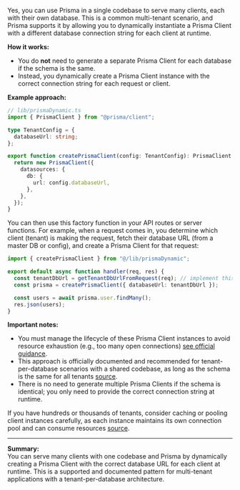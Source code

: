 Yes, you can use Prisma in a single codebase to serve many clients, each with their own database. This is a common multi-tenant scenario, and Prisma supports it by allowing you to dynamically instantiate a Prisma Client with a different database connection string for each client at runtime.

**How it works:**

- You do **not** need to generate a separate Prisma Client for each database if the schema is the same.
- Instead, you dynamically create a Prisma Client instance with the correct connection string for each request or client.

**Example approach:**

```ts
// lib/prismaDynamic.ts
import { PrismaClient } from "@prisma/client";

type TenantConfig = {
  databaseUrl: string;
};

export function createPrismaClient(config: TenantConfig): PrismaClient {
  return new PrismaClient({
    datasources: {
      db: {
        url: config.databaseUrl,
      },
    },
  });
}
```

You can then use this factory function in your API routes or server functions. For example, when a request comes in, you determine which client (tenant) is making the request, fetch their database URL (from a master DB or config), and create a Prisma Client for that request:

```ts
import { createPrismaClient } from "@/lib/prismaDynamic";

export default async function handler(req, res) {
  const tenantDbUrl = getTenantDbUrlFromRequest(req); // implement this
  const prisma = createPrismaClient({ databaseUrl: tenantDbUrl });

  const users = await prisma.user.findMany();
  res.json(users);
}
```

**Important notes:**
- You must manage the lifecycle of these Prisma Client instances to avoid resource exhaustion (e.g., too many open connections) [see official guidance](https://www.prisma.io/docs/orm/more/help-and-troubleshooting/nextjs-help#handling-dynamic-scenarios).
- This approach is officially documented and recommended for tenant-per-database scenarios with a shared codebase, as long as the schema is the same for all tenants [source](https://www.prisma.io/docs/orm/more/help-and-troubleshooting/nextjs-help#handling-dynamic-scenarios).
- There is no need to generate multiple Prisma Clients if the schema is identical; you only need to provide the correct connection string at runtime.

If you have hundreds or thousands of tenants, consider caching or pooling client instances carefully, as each instance maintains its own connection pool and can consume resources [source](https://github.com/prisma/prisma/discussions/20920).

---

**Summary:**  
You can serve many clients with one codebase and Prisma by dynamically creating a Prisma Client with the correct database URL for each client at runtime. This is a supported and documented pattern for multi-tenant applications with a tenant-per-database architecture.